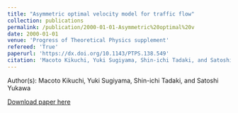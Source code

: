 ```yaml
---
title: "Asymmetric optimal velocity model for traffic flow"
collection: publications
permalink: /publication/2000-01-01-Asymmetric%20optimal%20v
date: 2000-01-01
venue: 'Progress of Theoretical Physics supplement'
refereed: 'True'
paperurl: 'https://dx.doi.org/10.1143/PTPS.138.549'
citation: 'Macoto Kikuchi, Yuki Sugiyama, Shin-ichi Tadaki, and Satoshi Yukawa, Asymmetric optimal velocity model for traffic flow, Progress of Theoretical Physics supplement, <b>138</b>, 549-554, (2000)'
---
```


Author(s): Macoto Kikuchi, Yuki Sugiyama, Shin-ichi Tadaki, and Satoshi Yukawa


<a href='https://dx.doi.org/10.1143/PTPS.138.549'>Download paper here</a>
